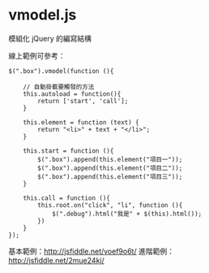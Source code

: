 # vmodel.js
模組化 jQuery 的編寫結構

線上範例可參考： 

    $(".box").vmodel(function (){

        // 自動掛載要觸發的方法
        this.autoload = function(){
            return ['start', 'call'];
        }

        this.element = function (text) {
            return "<li>" + text + "</li>";
        }

        this.start = function (){
            $(".box").append(this.element("項目一"));
            $(".box").append(this.element("項目二"));
            $(".box").append(this.element("項目三"));
        }

        this.call = function (){
            this.root.on("click", "li", function (){
                $(".debug").html("我是" + $(this).html());
            })
        }
    });

基本範例：http://jsfiddle.net/voef9o6t/
進階範例：http://jsfiddle.net/2mue24kj/